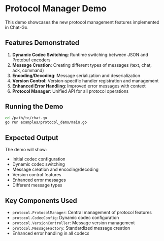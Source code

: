 # Protocol Manager Demo

This demo showcases the new protocol management features implemented in Chat-Go.

## Features Demonstrated

1. **Dynamic Codec Switching**: Runtime switching between JSON and Protobuf encoders
2. **Message Creation**: Creating different types of messages (text, chat, ack, command)  
3. **Encoding/Decoding**: Message serialization and deserialization
4. **Version Control**: Version-specific handler registration and management
5. **Enhanced Error Handling**: Improved error messages with context
6. **Protocol Manager**: Unified API for all protocol operations

## Running the Demo

```bash
cd /path/to/chat-go
go run examples/protocol_demo/main.go
```

## Expected Output

The demo will show:
- Initial codec configuration
- Dynamic codec switching 
- Message creation and encoding/decoding
- Version control features
- Enhanced error messages
- Different message types

## Key Components Used

- `protocol.ProtocolManager`: Central management of protocol features
- `protocol.CodecConfig`: Dynamic codec configuration
- `protocol.VersionController`: Message version management
- `protocol.MessageFactory`: Standardized message creation
- Enhanced error handling in all codecs